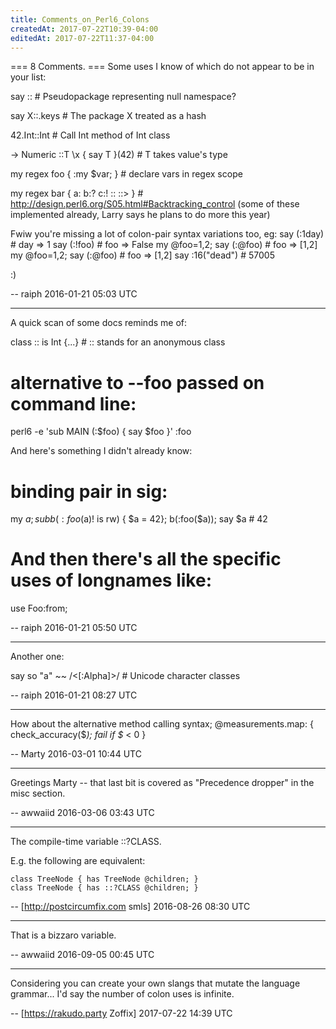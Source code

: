 ```yaml
---
title: Comments_on_Perl6_Colons
createdAt: 2017-07-22T10:39-04:00
editedAt: 2017-07-22T11:37-04:00
---
```


=== 8 Comments. ===
Some uses I know of which do not appear to be in your list:

say :: # Pseudopackage representing null namespace?

say X::.keys # The package X treated as a hash

42.Int::Int # Call Int method of Int class

-> Numeric ::T \x { say T }(42) # T takes value's type

my regex foo { :my $var; } # declare vars in regex scope

my regex bar { a: b:? c:! :: ::> } # http://design.perl6.org/S05.html#Backtracking_control (some of these implemented already, Larry says he plans to do more this year)

Fwiw you're missing a lot of colon-pair syntax variations too, eg:
say (:1day) # day => 1
say (:!foo) # foo => False
my @foo=1,2; say (:@foo) # foo => [1,2]
my @foo=1,2; say (:@foo) # foo => [1,2]
say :16("dead") # 57005

:)

-- raiph 2016-01-21 05:03 UTC


----

A quick scan of some docs reminds me of:

class :: is Int {...}   # :: stands for an anonymous class

# alternative to --foo passed on command line:
perl6 -e 'sub MAIN (:$foo) { say $foo }' :foo

And here's something I didn't already know:

# binding pair in sig:
my $a;
sub b (:foo($a)! is rw) { $a = 42};
b(:foo($a));
say $a # 42

# And then there's all the specific uses of longnames like:
use Foo:from<Perl5>;

-- raiph 2016-01-21 05:50 UTC


----

Another one:

say so "a" ~~ /<[:Alpha]>/ # Unicode character classes

-- raiph 2016-01-21 08:27 UTC


----

How about the alternative method calling syntax;
@measurements.map:  { check_accuracy($_);  fail if $_ < 0 }

-- Marty 2016-03-01 10:44 UTC


----

Greetings Marty -- that last bit is covered as "Precedence dropper" in the misc section.

-- awwaiid 2016-03-06 03:43 UTC


----

The compile-time variable ::?CLASS.

E.g. the following are equivalent:

    class TreeNode { has TreeNode @children; }
    class TreeNode { has ::?CLASS @children; }

-- [http://postcircumfix.com smls] 2016-08-26 08:30 UTC


----

That is a bizzaro variable.

-- awwaiid 2016-09-05 00:45 UTC


----

Considering you can create your own slangs that mutate the language grammar... I'd say the number of colon uses is infinite.

-- [https://rakudo.party Zoffix] 2017-07-22 14:39 UTC


